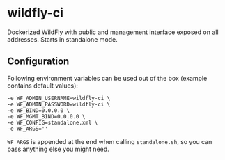 # wildfly-ci
Dockerized WildFly with public and management interface exposed on all addresses. Starts in standalone mode.

## Configuration

Following environment variables can be used out of the box (example contains default values):

```
-e WF_ADMIN_USERNAME=wildfly-ci \
-e WF_ADMIN_PASSWORD=wildfly-ci \
-e WF_BIND=0.0.0.0 \
-e WF_MGMT_BIND=0.0.0.0 \
-e WF_CONFIG=standalone.xml \
-e WF_ARGS=''
```

`WF_ARGS` is appended at the end when calling `standalone.sh`, so you can pass anything else you might need.
